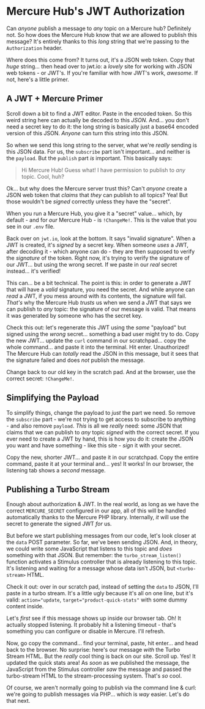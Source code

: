 # Mercure Hub's JWT Authorization

Can *anyone* publish a message to *any* topic on a Mercure hub? Definitely not.
So how does the Mercure Hub know that *we* are allowed to publish this message?
It's entirely thanks to this *long* string that we're passing to the
`Authorization` header.

Where does this come from? It turns out, it's a JSON web token. Copy that *huge*
string... then head over to jwt.io: a *lovely* site for working with JSON web
tokens - or JWT's. If you're familiar with how JWT's work, *awesome*. If not, here's
a little primer.

## A JWT + Mercure Primer

Scroll down a bit to find a JWT editor. Paste in the encoded token. So this weird
string here can actually be decoded to this *JSON*. And... you don't need a secret
key to do it: the long string is basically just a base64 encoded version of this JSON.
*Anyone* can turn this string into this JSON.

So when we send this long string to the server, what we're *really* sending
is this JSON data. For us, the `subscribe` part isn't important... and neither
is the `payload`. But the `publish` part *is* important. This basically says:

> Hi Mercure Hub! Guess what! I have permission to publish to *any* topic. Cool, huh?

Ok... but why does the Mercure server trust this? Can't *anyone* create a JSON
web token that *claims* that *they* can publish to all topics? Yea! But those
wouldn't be *signed* correctly unless they have the "secret".

When you run a Mercure Hub, you give it a "secret" value... which, by default - and
for *our* Mercure Hub - is `!ChangeMe!`. This is the value that you see in our
`.env` file.

Back over on `jwt.io`, look at the bottom. It says "invalid signature". When a
JWT is created, it's *signed* by a secret key. When someone *uses* a JWT, after
decoding it - which anyone can do - they are then supposed to verify the
*signature* of the token. Right now, it's trying to verify the signature of our
JWT... but using the wrong secret. If we paste in our *real* secret instead...
it's verified!

This can... be a bit technical. The point is this: in order to generate a JWT
that will have a *valid* signature, you need the secret. And while anyone can
*read* a JWT, if you mess around with its contents, the signature will fail.
*That's* why the Mercure Hub *trusts* us when we send a JWT that says we can
publish to *any* topic: the signature of our message is valid. That means it
was generated by someone who has the secret key.

Check this out: let's regenerate this JWT using the *same* "payload" but signed
using the *wrong* secret... something a bad user might try to do. Copy the new JWT...
update the `curl` command in our scratchpad... copy the whole command... and
paste it into the terminal. Hit enter. Unauthorized! The Mercure Hub can *totally*
read the JSON in this message, but it sees that the signature failed and does
*not* publish the message.

Change back to our old key in the scratch pad. And at the browser, use the correct
secret: `!ChangeMe!`.

## Simplifying the Payload

To simplify things, change the payload to *just* the part we need. So remove
the `subscribe` part - we're not trying to get access to subscribe to anything -
and also remove `payload`. *This* is all we *really* need: some JSON that claims
that we can publish to *any* topic *signed* with the correct secret. If you ever
need to create a JWT by hand, this is how you do it: create the JSON you want
and have something - like this site - *sign* it with your secret.

Copy the new, shorter JWT... and paste it in our scratchpad. Copy the entire command,
paste it at your terminal and... yes! It works! In our browser, the listening
tab shows a *second* message.

## Publishing a Turbo Stream

Enough about authorization & JWT. In the real world, as long as we have the correct
`MERCURE_SECRET` configured in our app, all of this will be handled automatically
thanks to the Mercure PHP library. Internally, *it* will use the secret to generate
the signed JWT *for* us.

But before we start publishing messages from our code, let's look closer at the
`data` POST parameter. So far, we've been sending JSON. And, in theory, we could
write some JavaScript that listens to this topic and *does* something with that JSON.
But remember: the `turbo_stream_listen()` function activates a Stimulus controller
that is already listening to this topic. It's listening and waiting for a message
whose data isn't JSON, but `<turbo-stream>` HTML.

Check it out: over in our scratch pad, instead of setting the `data` to JSON,
I'll paste in a turbo stream. It's a little ugly because it's all on one line,
but it's valid: `action="update`, `target="product-quick-stats"` with some dummy
content inside.

Let's *first* see if this message shows up inside our browser tab. Oh! It actually
stopped listening. It probably hit a listening timeout - that's something you
can configure or disable in Mercure. I'll refresh.

Now, go copy the command... find your terminal, paste, hit enter... and head back
to the browser. No surprise: here's our message *with* the Turbo Stream HTML.
But the *really* cool thing is back on our site. Scroll up. Yes! It updated the
quick stats area! As *soon* as we published the message, the JavaScript from the
Stimulus controller *saw* the message and passed the turbo-stream HTML to the
stream-processing system. That's *so* cool.

Of course, we aren't normally going to publish via the command line & curl: we're
going to publish messages via PHP... which is *way* easier. Let's do that next.
